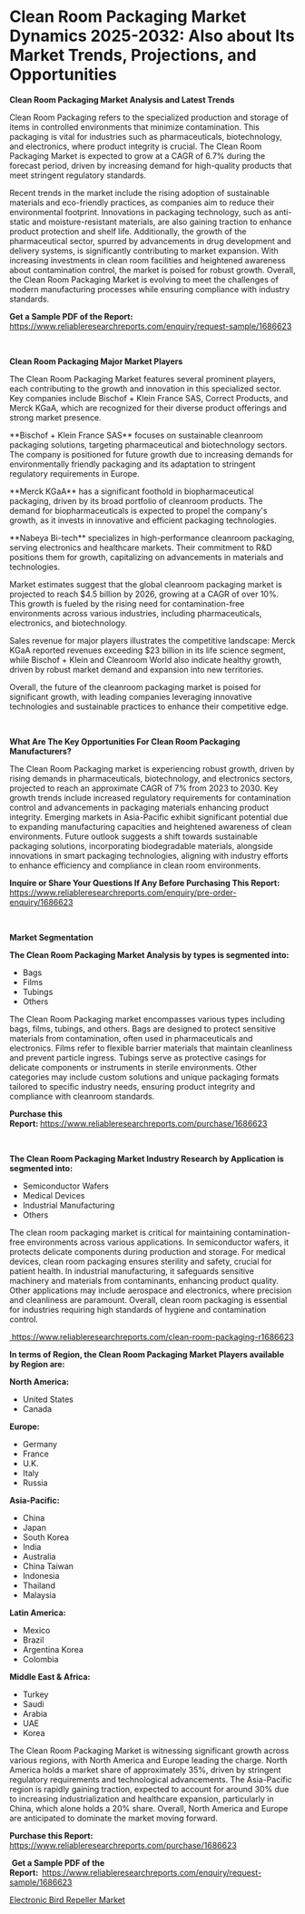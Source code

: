 <p><h1>Clean Room Packaging Market Dynamics 2025-2032: Also about Its Market Trends, Projections, and Opportunities</h1></p><p><strong>Clean Room Packaging Market Analysis and Latest Trends</strong></p>
<p><p>Clean Room Packaging refers to the specialized production and storage of items in controlled environments that minimize contamination. This packaging is vital for industries such as pharmaceuticals, biotechnology, and electronics, where product integrity is crucial. The Clean Room Packaging Market is expected to grow at a CAGR of 6.7% during the forecast period, driven by increasing demand for high-quality products that meet stringent regulatory standards.</p><p>Recent trends in the market include the rising adoption of sustainable materials and eco-friendly practices, as companies aim to reduce their environmental footprint. Innovations in packaging technology, such as anti-static and moisture-resistant materials, are also gaining traction to enhance product protection and shelf life. Additionally, the growth of the pharmaceutical sector, spurred by advancements in drug development and delivery systems, is significantly contributing to market expansion. With increasing investments in clean room facilities and heightened awareness about contamination control, the market is poised for robust growth. Overall, the Clean Room Packaging Market is evolving to meet the challenges of modern manufacturing processes while ensuring compliance with industry standards.</p></p>
<p><strong>Get a Sample PDF of the Report:&nbsp;</strong> <a href="https://www.reliableresearchreports.com/enquiry/request-sample/1686623?utm_campaign=2215&utm_medium=2&utm_source=Github&utm_content=ia&utm_term=26032025&utm_id=clean-room-packaging">https://www.reliableresearchreports.com/enquiry/request-sample/1686623</a></p>
<p>&nbsp;</p>
<p><strong>Clean Room Packaging Major Market Players</strong></p>
<p><p>The Clean Room Packaging Market features several prominent players, each contributing to the growth and innovation in this specialized sector. Key companies include Bischof + Klein France SAS, Correct Products, and Merck KGaA, which are recognized for their diverse product offerings and strong market presence.</p><p>**Bischof + Klein France SAS** focuses on sustainable cleanroom packaging solutions, targeting pharmaceutical and biotechnology sectors. The company is positioned for future growth due to increasing demands for environmentally friendly packaging and its adaptation to stringent regulatory requirements in Europe.</p><p>**Merck KGaA** has a significant foothold in biopharmaceutical packaging, driven by its broad portfolio of cleanroom products. The demand for biopharmaceuticals is expected to propel the company's growth, as it invests in innovative and efficient packaging technologies.</p><p>**Nabeya Bi-tech** specializes in high-performance cleanroom packaging, serving electronics and healthcare markets. Their commitment to R&D positions them for growth, capitalizing on advancements in materials and technologies.</p><p>Market estimates suggest that the global cleanroom packaging market is projected to reach $4.5 billion by 2026, growing at a CAGR of over 10%. This growth is fueled by the rising need for contamination-free environments across various industries, including pharmaceuticals, electronics, and biotechnology.</p><p>Sales revenue for major players illustrates the competitive landscape: Merck KGaA reported revenues exceeding $23 billion in its life science segment, while Bischof + Klein and Cleanroom World also indicate healthy growth, driven by robust market demand and expansion into new territories.</p><p>Overall, the future of the cleanroom packaging market is poised for significant growth, with leading companies leveraging innovative technologies and sustainable practices to enhance their competitive edge.</p></p>
<p>&nbsp;</p>
<p><strong>What Are The Key Opportunities For Clean Room Packaging Manufacturers?</strong></p>
<p><p>The Clean Room Packaging market is experiencing robust growth, driven by rising demands in pharmaceuticals, biotechnology, and electronics sectors, projected to reach an approximate CAGR of 7% from 2023 to 2030. Key growth trends include increased regulatory requirements for contamination control and advancements in packaging materials enhancing product integrity. Emerging markets in Asia-Pacific exhibit significant potential due to expanding manufacturing capacities and heightened awareness of clean environments. Future outlook suggests a shift towards sustainable packaging solutions, incorporating biodegradable materials, alongside innovations in smart packaging technologies, aligning with industry efforts to enhance efficiency and compliance in clean room environments.</p></p>
<p><strong>Inquire or Share Your Questions If Any Before Purchasing This Report:</strong> <a href="https://www.reliableresearchreports.com/enquiry/pre-order-enquiry/1686623?utm_campaign=2215&utm_medium=2&utm_source=Github&utm_content=ia&utm_term=26032025&utm_id=clean-room-packaging">https://www.reliableresearchreports.com/enquiry/pre-order-enquiry/1686623</a></p>
<p>&nbsp;</p>
<p><strong>Market Segmentation</strong></p>
<p><strong>The Clean Room Packaging Market Analysis by types is segmented into:</strong></p>
<p><ul><li>Bags</li><li>Films</li><li>Tubings</li><li>Others</li></ul></p>
<p><p>The Clean Room Packaging market encompasses various types including bags, films, tubings, and others. Bags are designed to protect sensitive materials from contamination, often used in pharmaceuticals and electronics. Films refer to flexible barrier materials that maintain cleanliness and prevent particle ingress. Tubings serve as protective casings for delicate components or instruments in sterile environments. Other categories may include custom solutions and unique packaging formats tailored to specific industry needs, ensuring product integrity and compliance with cleanroom standards.</p></p>
<p><strong>Purchase this Report:&nbsp;</strong><a href="https://www.reliableresearchreports.com/purchase/1686623?utm_campaign=2215&utm_medium=2&utm_source=Github&utm_content=ia&utm_term=26032025&utm_id=clean-room-packaging">https://www.reliableresearchreports.com/purchase/1686623</a></p>
<p>&nbsp;</p>
<p><strong>The Clean Room Packaging Market Industry Research by Application is segmented into:</strong></p>
<p><ul><li>Semiconductor Wafers</li><li>Medical Devices</li><li>Industrial Manufacturing</li><li>Others</li></ul></p>
<p><p>The clean room packaging market is critical for maintaining contamination-free environments across various applications. In semiconductor wafers, it protects delicate components during production and storage. For medical devices, clean room packaging ensures sterility and safety, crucial for patient health. In industrial manufacturing, it safeguards sensitive machinery and materials from contaminants, enhancing product quality. Other applications may include aerospace and electronics, where precision and cleanliness are paramount. Overall, clean room packaging is essential for industries requiring high standards of hygiene and contamination control.</p></p>
<p><a href="https://www.reliableresearchreports.com/clean-room-packaging-r1686623?utm_campaign=2215&utm_medium=2&utm_source=Github&utm_content=ia&utm_term=26032025&utm_id=clean-room-packaging">&nbsp;https://www.reliableresearchreports.com/clean-room-packaging-r1686623</a></p>
<p><strong>In terms of Region, the Clean Room Packaging Market Players available by Region are:</strong></p>
<p>
    <p> <strong> North America: </strong>
        <ul>
            <li>United States</li>
            <li>Canada</li>
        </ul>
        </p> 
    <p> <strong> Europe: </strong>
        <ul>
            <li>Germany</li>
            <li>France</li>
            <li>U.K.</li>
            <li>Italy</li>
            <li>Russia</li>
        </ul>
        </p> 
    <p> <strong> Asia-Pacific: </strong>
        <ul>
            <li>China</li>
            <li>Japan</li>
            <li>South Korea</li>
            <li>India</li>
            <li>Australia</li>
            <li>China Taiwan</li>
            <li>Indonesia</li>
            <li>Thailand</li>
            <li>Malaysia</li>
        </ul>
        </p> 
    <p> <strong> Latin America: </strong>
        <ul>
            <li>Mexico</li>
            <li>Brazil</li>
            <li>Argentina Korea</li>
            <li>Colombia</li>
        </ul>
        </p> 
    <p> <strong> Middle East & Africa: </strong>
        <ul>
            <li>Turkey</li>
            <li>Saudi</li>
            <li>Arabia</li>
            <li>UAE</li>
            <li>Korea</li>
        </ul>
    </p>
    </p>
<p><p>The Clean Room Packaging Market is witnessing significant growth across various regions, with North America and Europe leading the charge. North America holds a market share of approximately 35%, driven by stringent regulatory requirements and technological advancements. The Asia-Pacific region is rapidly gaining traction, expected to account for around 30% due to increasing industrialization and healthcare expansion, particularly in China, which alone holds a 20% share. Overall, North America and Europe are anticipated to dominate the market moving forward.</p></p>
<p><strong>Purchase this Report: </strong><a href="https://www.reliableresearchreports.com/purchase/1686623?utm_campaign=2215&utm_medium=2&utm_source=Github&utm_content=ia&utm_term=26032025&utm_id=clean-room-packaging">https://www.reliableresearchreports.com/purchase/1686623</a></p>
<p>&nbsp;<strong>Get a Sample PDF of the Report:&nbsp;&nbsp;</strong><a href="https://www.reliableresearchreports.com/enquiry/request-sample/1686623?utm_campaign=2215&utm_medium=2&utm_source=Github&utm_content=ia&utm_term=26032025&utm_id=clean-room-packaging">https://www.reliableresearchreports.com/enquiry/request-sample/1686623</a></p>
<p><strong></strong></p>
<p><p><a href="https://github.com/hgf64gh/Market-Research-Report-List-2/blob/main/electronic-bird-repeller-market.md?utm_campaign=2215&utm_medium=2&utm_source=Github&utm_content=ia&utm_term=26032025&utm_id=clean-room-packaging">Electronic Bird Repeller Market</a></p></p>